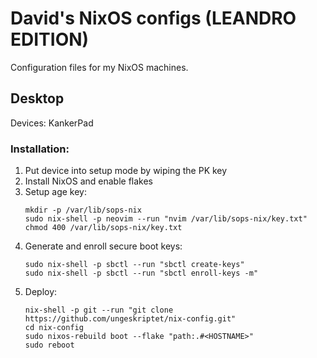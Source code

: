 # David's NixOS configs (LEANDRO EDITION)
Configuration files for my NixOS machines.

## Desktop
Devices: KankerPad

### Installation:
1. Put device into setup mode by wiping the PK key
2. Install NixOS and enable flakes
3. Setup age key:
    ```
    mkdir -p /var/lib/sops-nix
    sudo nix-shell -p neovim --run "nvim /var/lib/sops-nix/key.txt"
    chmod 400 /var/lib/sops-nix/key.txt
    ```
4. Generate and enroll secure boot keys:
    ```
    sudo nix-shell -p sbctl --run "sbctl create-keys"
    sudo nix-shell -p sbctl --run "sbctl enroll-keys -m"
    ```
5. Deploy:
    ```
    nix-shell -p git --run "git clone https://github.com/ungeskriptet/nix-config.git"
    cd nix-config
    sudo nixos-rebuild boot --flake "path:.#<HOSTNAME>"
    sudo reboot
    ```
